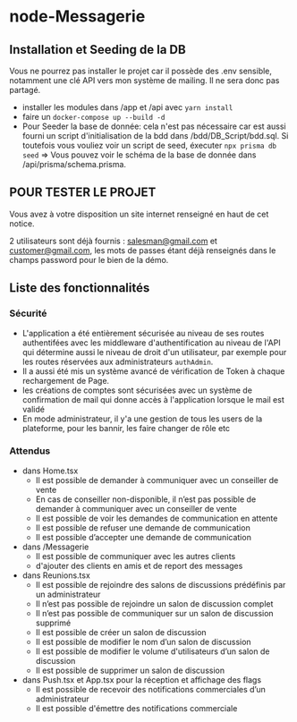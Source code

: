 # node-Messagerie

<LIEN VERS LA PAGE WEB>

## Installation et Seeding de la DB

Vous ne pourrez pas installer le projet car il possède des .env sensible, notamment une clé API vers mon système de mailing. Il ne sera donc pas partagé.

- installer les modules dans /app et /api avec `yarn install`
- faire un `docker-compose up --build -d`
- Pour Seeder la base de donnée: cela n'est pas nécessaire car est aussi fourni un script d'initialisation de la bdd dans /bdd/DB_Script/bdd.sql. Si toutefois vous vouliez voir un script de seed, éxecuter `npx prisma db seed` => Vous pouvez voir le schéma de la base de donnée dans /api/prisma/schema.prisma.

## POUR TESTER LE PROJET

Vous avez à votre disposition un site internet renseigné en haut de cet notice.

2 utilisateurs sont déjà fournis : salesman@gmail.com et customer@gmail.com, les mots de passes étant déjà renseignés dans le champs password pour le bien de la démo.

## Liste des fonctionnalités

### Sécurité

- L'application a été entièrement sécurisée au niveau de ses routes authentifées avec les middleware d'authentification au niveau de l'API qui détermine aussi le niveau de droit d'un utilisateur, par exemple pour les routes réservées aux administrateurs `authAdmin`.
- Il a aussi été mis un système avancé de vérification de Token à chaque rechargement de Page.
- les créations de comptes sont sécurisées avec un système de confirmation de mail qui donne accès à l'application lorsque le mail est validé
- En mode administrateur, il y'a une gestion de tous les users de la plateforme, pour les bannir, les faire changer de rôle etc

### Attendus

- dans Home.tsx
  - Il est possible de demander à communiquer avec un conseiller de vente
  - En cas de conseiller non-disponible, il n’est pas possible de demander à communiquer avec un conseiller de vente
  - Il est possible de voir les demandes de communication en attente
  - Il est possible de refuser une demande de communication
  - Il est possible d’accepter une demande de communication
- dans /Messagerie
  - Il est possible de communiquer avec les autres clients
  - d'ajouter des clients en amis et de report des messages
- dans Reunions.tsx
  - Il est possible de rejoindre des salons de discussions prédéfinis par un administrateur
  - Il n’est pas possible de rejoindre un salon de discussion complet
  - Il n’est pas possible de communiquer sur un salon de discussion supprimé
  - Il est possible de créer un salon de discussion
  - Il est possible de modifier le nom d’un salon de discussion
  - Il est possible de modifier le volume d'utilisateurs d’un salon de discussion
  - Il est possible de supprimer un salon de discussion
- dans Push.tsx et App.tsx pour la réception et affichage des flags
  - Il est possible de recevoir des notifications commerciales d’un administrateur
  - Il est possible d'émettre des notifications commerciale
